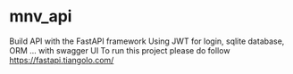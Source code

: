 # mnv_api
Build API with the FastAPI framework 
Using JWT for login, sqlite database, ORM ... with swagger UI
To run this project please do follow https://fastapi.tiangolo.com/
